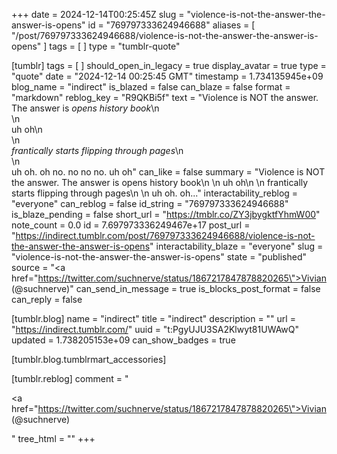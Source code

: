 +++
date = 2024-12-14T00:25:45Z
slug = "violence-is-not-the-answer-the-answer-is-opens"
id = "769797333624946688"
aliases = [ "/post/769797333624946688/violence-is-not-the-answer-the-answer-is-opens" ]
tags = [ ]
type = "tumblr-quote"

[tumblr]
tags = [ ]
should_open_in_legacy = true
display_avatar = true
type = "quote"
date = "2024-12-14 00:25:45 GMT"
timestamp = 1.734135945e+09
blog_name = "indirect"
is_blazed = false
can_blaze = false
format = "markdown"
reblog_key = "R9QKBi5f"
text = "Violence is NOT the answer. The answer is <em>opens history book</em>\n<br/>\n<br/>uh oh\n<br/>\n<br/><em>frantically starts flipping through pages</em>\n<br/>\n<br/>uh oh. oh no. no no no. uh oh"
can_like = false
summary = "Violence is NOT the answer. The answer is opens history book\n \n uh oh\n \n frantically starts flipping through pages\n \n uh oh. oh..."
interactability_reblog = "everyone"
can_reblog = false
id_string = "769797333624946688"
is_blaze_pending = false
short_url = "https://tmblr.co/ZY3jbygktfYhmW00"
note_count = 0.0
id = 7.697973336249467e+17
post_url = "https://indirect.tumblr.com/post/769797333624946688/violence-is-not-the-answer-the-answer-is-opens"
interactability_blaze = "everyone"
slug = "violence-is-not-the-answer-the-answer-is-opens"
state = "published"
source = "<a href=\"https://twitter.com/suchnerve/status/1867217847878820265\">Vivian (@suchnerve)</a>"
can_send_in_message = true
is_blocks_post_format = false
can_reply = false

[tumblr.blog]
name = "indirect"
title = "indirect"
description = ""
url = "https://indirect.tumblr.com/"
uuid = "t:PgyUJU3SA2Klwyt81UWAwQ"
updated = 1.738205153e+09
can_show_badges = true

[tumblr.blog.tumblrmart_accessories]

[tumblr.reblog]
comment = "<p><a href=\"https://twitter.com/suchnerve/status/1867217847878820265\">Vivian (@suchnerve)</a></p>"
tree_html = ""
+++
